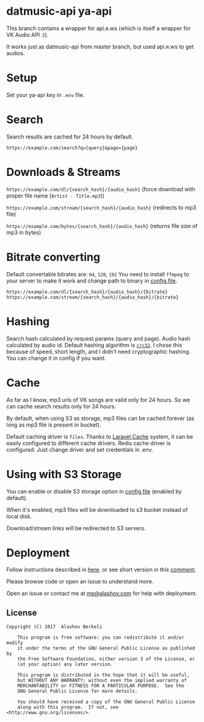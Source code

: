 # datmusic-api ya-api

This branch contains a wrapper for api.я.ws (which is itself a wrapper for VK Audio API :)).

It works just as datmusic-api from master branch, but used api.я.ws to get audios.

# Setup

Set your ya-api key in `.env` file.

# Search

Search results are cached for 24 hours by default.

`https://example.com/search?q={query}&page={page}`

# Downloads & Streams

`https://example.com/dl/{search_hash}/{audio_hash}` (force download with proper file name (`Artist - Title.mp3`))

`https://example.com/stream/{search_hash}/{audio_hash}` (redirects to mp3 file)

`https://example.com/bytes/{search_hash}/{audio_hash}` (returns file size of mp3 in bytes)

# Bitrate converting

Default convertable bitrates are: `64`, `128`, `192`
You need to install `ffmpeg` to your server to make it work and change path to binary in [config file](config/app.php).
 
`https://example.com/dl/{search_hash}/{audio_hash}/{bitrate}`
`https://example.com/stream/{search_hash}/{audio_hash}/{bitrate}`

# Hashing

Search hash calculated by request params (query and page).
Audio hash calculated by audio id.
Default hashing algorithm is [`crc32`](https://en.wikipedia.org/wiki/Cyclic_redundancy_check). I chose this because of speed, short length, and I didn't need cryptographic hashing. You can change it in config if you want. 
 
# Cache

As far as I know, mp3 urls of VK songs are valid only for 24 hours. So we can cache search results only for 24 hours.

By default, when using S3 as storage, mp3 files can be cached forever (as long as mp3 file is present in bucket). 

Default caching driver is `files`. Thanks to [Laravel Cache](https://laravel.com/docs/5.3/cache) system, it can be easily configured to different cache drivers.
Redis cache driver is configured. Just change driver and set credentials in .env.
 
# Using with S3 Storage
 
You can enable or disable S3 storage option in [config file](config/app.php) (enabled by default).

When it's enabled, mp3 files will be downloaded to s3 bucket instead of local disk.

Download/stream links will be redirected to S3 servers.

# Deployment

Follow instructions described in [here](https://goo.gl/gK73JE).
or see short version in this [comment](https://github.com/alashow/datmusic-api/issues/2#issuecomment-275946684);

Please browse code or open an issue to understand more. 

Open an issue or contact me at me@alashov.com for help with deployment.

## License

    Copyright (C) 2017  Alashov Berkeli

        This program is free software: you can redistribute it and/or modify
        it under the terms of the GNU General Public License as published by
        the Free Software Foundation, either version 3 of the License, or
        (at your option) any later version.

        This program is distributed in the hope that it will be useful,
        but WITHOUT ANY WARRANTY; without even the implied warranty of
        MERCHANTABILITY or FITNESS FOR A PARTICULAR PURPOSE.  See the
        GNU General Public License for more details.

        You should have received a copy of the GNU General Public License
        along with this program.  If not, see <http://www.gnu.org/licenses/>.
